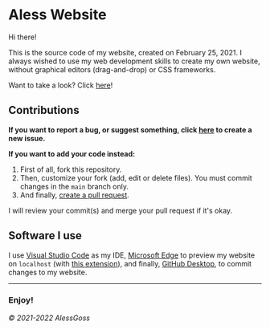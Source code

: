 # Aless Website

Hi there!

This is the source code of my website, created on February 25, 2021. I always wished to use my web development skills to create my own website, without graphical editors (drag-and-drop) or CSS frameworks.

Want to take a look? Click [here](https://alessgoss.github.io/)!

## Contributions

**If you want to report a bug, or suggest something, click [here](https://github.com/AlessGoss/alessgoss.github.io/issues/new) to create a new issue.**

**If you want to add your code instead:**

1. First of all, fork this repository.
2. Then, customize your fork (add, edit or delete files). You must commit changes in the `main` branch only.
3. And finally, [create a pull request](https://github.com/AlessGoss/alessgoss.github.io/compare).

I will review your commit(s) and merge your pull request if it's okay.

## Software I use

I use [Visual Studio Code](https://code.visualstudio.com) as my IDE, [Microsoft Edge](https://www.microsoft.com/en-us/edge) to preview my website on `localhost` (with [this extension](https://marketplace.visualstudio.com/items?itemName=ritwickdey.LiveServer)), and finally, [GitHub Desktop](https://desktop.github.com/), to commit changes to my website.

-----------------------

### Enjoy!

_&copy; 2021-2022 AlessGoss_
